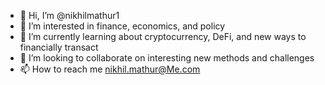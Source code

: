 - 👋 Hi, I’m @nikhilmathur1
- 👀 I’m interested in finance, economics, and policy
- 🌱 I’m currently learning about cryptocurrency, DeFi, and new ways to financially transact
- 💞️ I’m looking to collaborate on interesting new methods and challenges
- 📫 How to reach me nikhil.mathur@Me.com

<!---
nikhilmathur1/nikhilmathur1 is a ✨ special ✨ repository because its `README.md` (this file) appears on your GitHub profile.
You can click the Preview link to take a look at your changes.
--->
